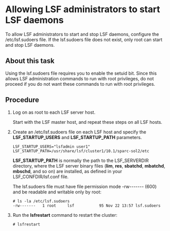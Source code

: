 # Allowing LSF administrators to start LSF daemons

To allow LSF administrators to start and stop LSF daemons, configure the /etc/lsf.sudoers file. If the lsf.sudoers file does not exist, only root can start and stop LSF daemons.

## About this task

Using the lsf.sudoers file requires you to enable the setuid bit. Since this allows LSF administration commands to run with root privileges, do not proceed if you do not want these commands to run with root privileges.

## Procedure

1. Log on as root to each LSF server host.

   Start with the LSF master host, and repeat these steps on all LSF hosts.

2. Create an /etc/lsf.sudoers file on each LSF host and specify the **LSF_STARTUP_USERS** and **LSF_STARTUP_PATH** parameters.

   ```
   LSF_STARTUP_USERS="lsfadmin user1"
   LSF_STARTUP_PATH=/usr/share/lsf/cluster1/10.1/sparc-sol2/etc
   ```

   **LSF_STARTUP_PATH** is normally the path to the LSF_SERVERDIR directory, where the LSF server binary files (**lim**, **res**, **sbatchd**, **mbatchd**, **mbschd**, and so on) are installed, as defined in your LSF_CONFDIR/lsf.conf file.

   The lsf.sudoers file must have file permission mode -rw------- (600) and be readable and writable only by root:

   ```
   # ls -la /etc/lsf.sudoers
   -rw-------   1 root     lsf           95 Nov 22 13:57 lsf.sudoers
   ```

3. Run the **lsfrestart** command to restart the cluster:

   ```
   # lsfrestart
   ```